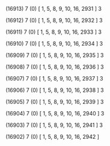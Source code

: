 (16913) 7 (0) [ 1, 5, 8, 9, 10, 16, 2931 ] 3 


(16912) 7 (0) [ 1, 5, 8, 9, 10, 16, 2932 ] 3 


(16911) 7 (0) [ 1, 5, 8, 9, 10, 16, 2933 ] 3 


(16910) 7 (0) [ 1, 5, 8, 9, 10, 16, 2934 ] 3 


(16909) 7 (0) [ 1, 5, 8, 9, 10, 16, 2935 ] 3 


(16908) 7 (0) [ 1, 5, 8, 9, 10, 16, 2936 ] 3 


(16907) 7 (0) [ 1, 5, 8, 9, 10, 16, 2937 ] 3 


(16906) 7 (0) [ 1, 5, 8, 9, 10, 16, 2938 ] 3 


(16905) 7 (0) [ 1, 5, 8, 9, 10, 16, 2939 ] 3 


(16904) 7 (0) [ 1, 5, 8, 9, 10, 16, 2940 ] 3 


(16903) 7 (0) [ 1, 5, 8, 9, 10, 16, 2941 ] 3 


(16902) 7 (0) [ 1, 5, 8, 9, 10, 16, 2942 ]  

